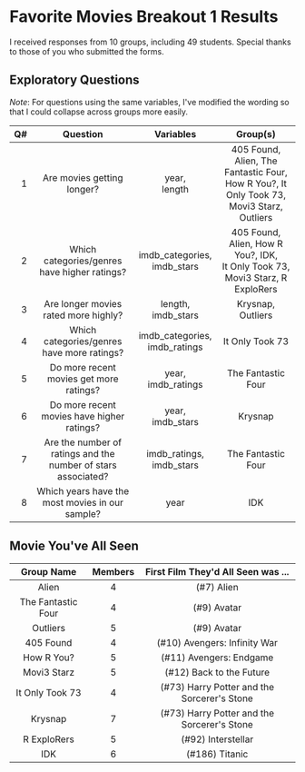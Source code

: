 # Favorite Movies Breakout 1 Results

I received responses from 10 groups, including 49 students. Special thanks to those of you who submitted the forms.

## Exploratory Questions

*Note*: For questions using the same variables, I've modified the wording so that I could collapse across groups more easily.

Q# | Question | Variables | Group(s)
--: | :-----------------------: | :-----------------------: | :------------------------------------------:
1 | Are movies getting longer? | year, <br /> length | 405 Found, Alien, The Fantastic Four, How R You?, It Only Took 73, Movi3 Starz, Outliers
2 | Which categories/genres have higher ratings? | imdb_categories, <br /> imdb_stars | 405 Found, Alien, How R You?, IDK, <br /> It Only Took 73, Movi3 Starz, R ExploRers
3 | Are longer movies rated more highly? | length, <br /> imdb_stars | Krysnap, Outliers
4 | Which categories/genres have more ratings? | imdb_categories, <br /> imdb_ratings | It Only Took 73
5 | Do more recent movies get more ratings? | year, <br /> imdb_ratings | The Fantastic Four
6 | Do more recent movies have higher ratings? | year, <br /> imdb_stars | Krysnap
7 | Are the number of ratings and the number of stars associated? | imdb_ratings, <br /> imdb_stars | The Fantastic Four
8 | Which years have the most movies in our sample? | year | IDK

## Movie You've All Seen

Group Name | Members | First Film They'd All Seen was ...
:---------: | :-----: | :----------------------------------:
Alien | 4 | (#7) Alien
The Fantastic Four | 4 | (#9) Avatar
Outliers | 5 | (#9) Avatar
405 Found | 4 | (#10) Avengers: Infinity War
How R You? | 5 | (#11) Avengers: Endgame
Movi3 Starz | 5 | (#12) Back to the Future
It Only Took 73 | 4 | (#73) Harry Potter and the Sorcerer's Stone
Krysnap | 7 | (#73) Harry Potter and the Sorcerer's Stone
R ExploRers | 5 | (#92) Interstellar
IDK | 6 | (#186) Titanic
